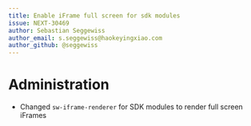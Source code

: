 ```yaml
---
title: Enable iFrame full screen for sdk modules
issue: NEXT-30469
author: Sebastian Seggewiss
author_email: s.seggewiss@haokeyingxiao.com
author_github: @seggewiss
---
```

# Administration
* Changed `sw-iframe-renderer` for SDK modules to render full screen iFrames
